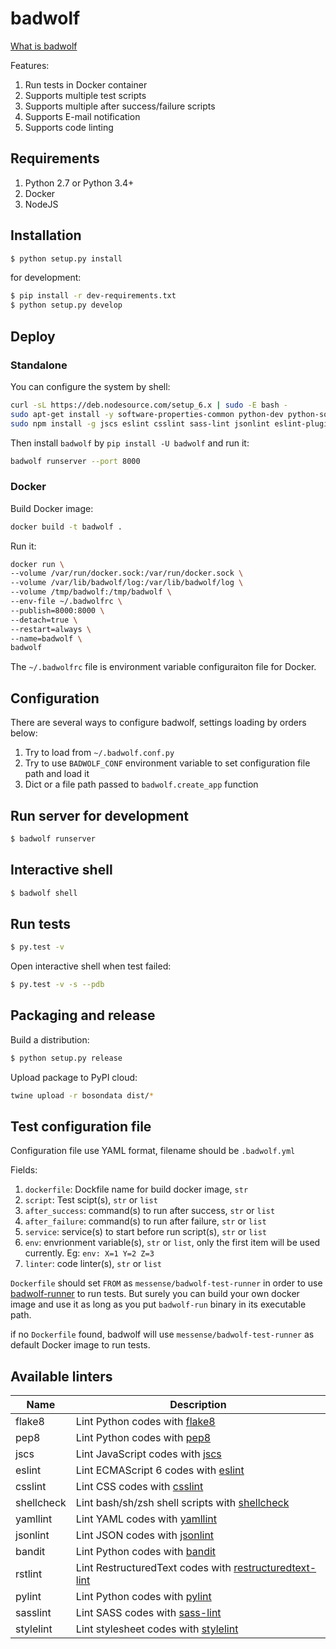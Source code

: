 # badwolf

[What is badwolf](https://en.wikipedia.org/wiki/Bad_Wolf)

Features:

1. Run tests in Docker container
2. Supports multiple test scripts
3. Supports multiple after success/failure scripts
4. Supports E-mail notification
5. Supports code linting

## Requirements

1. Python 2.7 or Python 3.4+
2. Docker
3. NodeJS

## Installation

```bash
$ python setup.py install
```

for development:

```bash
$ pip install -r dev-requirements.txt
$ python setup.py develop
```

## Deploy

### Standalone

You can configure the system by shell:

```bash
curl -sL https://deb.nodesource.com/setup_6.x | sudo -E bash -
sudo apt-get install -y software-properties-common python-dev python-software-properties python-setuptools python-pip git nodejs shellcheck
sudo npm install -g jscs eslint csslint sass-lint jsonlint eslint-plugin-react eslint-plugin-react-native
```

Then install `badwolf` by `pip install -U badwolf` and run it:

```bash
badwolf runserver --port 8000
```

### Docker

Build Docker image:

```bash
docker build -t badwolf .
```

Run it:

```bash
docker run \
--volume /var/run/docker.sock:/var/run/docker.sock \
--volume /var/lib/badwolf/log:/var/lib/badwolf/log \
--volume /tmp/badwolf:/tmp/badwolf \
--env-file ~/.badwolfrc \
--publish=8000:8000 \
--detach=true \
--restart=always \
--name=badwolf \
badwolf
```

The `~/.badwolfrc` file is environment variable configuraiton file for Docker.

## Configuration

There are several ways to configure badwolf, settings loading by orders below:

1. Try to load from ``~/.badwolf.conf.py``
2. Try to use ``BADWOLF_CONF`` environment variable to set configuration file path and load it
3. Dict or a file path passed to ``badwolf.create_app`` function

## Run server for development

```bash
$ badwolf runserver
```

## Interactive shell

```bash
$ badwolf shell
```

## Run tests

```bash
$ py.test -v
```

Open interactive shell when test failed:

```bash
$ py.test -v -s --pdb
```

## Packaging and release

Build a distribution:

```bash
$ python setup.py release
```

Upload package to PyPI cloud:

```bash
twine upload -r bosondata dist/*
```

## Test configuration file

Configuration file use YAML format, filename should be ``.badwolf.yml``

Fields:

1. ``dockerfile``: Dockfile name for build docker image, ``str``
2. ``script``: Test scipt(s), ``str`` or ``list``
3. ``after_success``: command(s) to run after success, ``str`` or ``list``
4. ``after_failure``: command(s) to run after failure, ``str`` or ``list``
5. ``service``: service(s) to start before run script(s), ``str`` or ``list``
6. ``env``: envrionment variable(s), ``str`` or ``list``, only the first item will be used currently. Eg: ``env: X=1 Y=2 Z=3``
7. ``linter``: code linter(s), ``str`` or ``list``

``Dockerfile`` should set ``FROM`` as ``messense/badwolf-test-runner`` in order to use [badwolf-runner](https://bitbucket.org/deepanalyzer/badwolf-runner/overview) to run tests.
But surely you can build your own docker image and use it as long as you put ``badwolf-run`` binary in its executable path.

if no ``Dockerfile`` found, badwolf will use ``messense/badwolf-test-runner`` as default Docker image to run tests.

## Available linters

| Name         | Description                                                                                                     |
|--------------|-----------------------------------------------------------------------------------------------------------------|
| flake8       | Lint Python codes with [flake8](http://flake8.readthedocs.org/en/latest/)                                       |
| pep8         | Lint Python codes with [pep8](http://pep8.readthedocs.org/en/latest/)                                           |
| jscs         | Lint JavaScript codes with [jscs](http://jscs.info/)                                                            |
| eslint       | Lint ECMAScript 6 codes with [eslint](http://eslint.org/)                                                       |
| csslint      | Lint CSS codes with [csslint](http://csslint.net/)                                                              |
| shellcheck   | Lint bash/sh/zsh shell scripts with [shellcheck](https://github.com/koalaman/shellcheck)                        |
| yamllint     | Lint YAML codes with [yamllint](https://github.com/adrienverge/yamllint)                                        |
| jsonlint     | Lint JSON codes with [jsonlint](https://github.com/zaach/jsonlint)                                              |
| bandit       | Lint Python codes with [bandit](https://github.com/openstack/bandit)                                            |
| rstlint      | Lint RestructuredText codes with [restructuredtext-lint](https://github.com/twolfson/restructuredtext-lint)     |
| pylint       | Lint Python codes with [pylint](https://docs.pylint.org)                                                        |
| sasslint     | Lint SASS codes with [sass-lint](https://github.com/sasstools/sass-lint)                                        |
| stylelint    | Lint stylesheet codes with [stylelint](http://stylelint.io/)                                                    |
